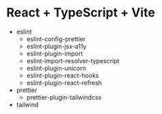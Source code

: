# React + TypeScript + Vite

- eslint
    - eslint-config-prettier
    - eslint-plugin-jsx-a11y
    - eslint-plugin-import
    - eslint-import-resolver-typescript
    - eslint-plugin-unicorn
    - eslint-plugin-react-hooks
    - eslint-plugin-react-refresh
- prettier
    - prettier-plugin-tailwindcss
- tailwind
